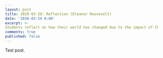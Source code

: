 ```yaml
---
layout: post
title: 2020-03-29: Reflection (Eleanor Roosevelt)
date: '2020-03-29 8:00'
excerpt: >-
Students reflect on how their world has changed due to the impact of COVID-19.  
comments: true
published: false
---
```


Test post.

